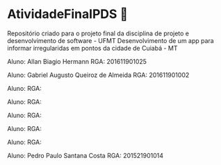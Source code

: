 # AtividadeFinalPDS 🚀

Repositório criado para o projeto final da disciplina de projeto e desenvolvimento de software - UFMT
Desenvolvimento de um app para informar irregularidas em pontos da cidade de Cuiabá - MT

Aluno: Allan Biagio Hermann
RGA: 201611901025

Aluno: Gabriel Augusto Queiroz de Almeida
RGA: 201611901002

Aluno:
RGA:

Aluno:
RGA:

Aluno:
RGA:

Aluno:
RGA:

Aluno:
RGA:

Aluno: Pedro Paulo Santana Costa
RGA: 201521901014

